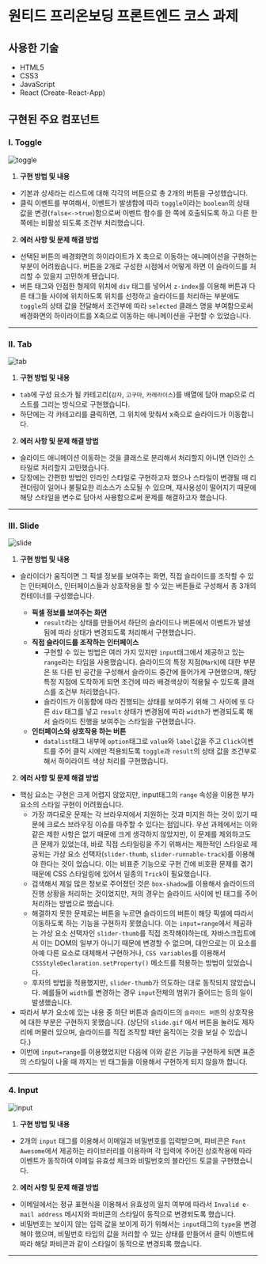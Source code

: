 # 원티드 프리온보딩 프론트엔드 코스 과제

## 사용한 기술

- HTML5
- CSS3
- JavaScript
- React (Create-React-App)

## 구현된 주요 컴포넌트

### I. Toggle

![toggle](https://user-images.githubusercontent.com/77887712/163755887-fd9b6fb3-aa34-47e0-a348-9323c74fc27c.gif)

1. **구현 방법 및 내용**

- 기본과 상세라는 리스트에 대해 각각의 버튼으로 총 2개의 버튼을 구성했습니다.
- 클릭 이벤트를 부여해서, 이벤트가 발생함에 따라 `toggle`이라는 `boolean`의 상태 값을 변경(`false<->true`)함으로써 이벤트 함수를 한 쪽에 호출되도록 하고 다른 한 쪽에는 비활성 되도록 조건부 처리했습니다.

2. **에러 사항 및 문제 해결 방법**

- 선택된 버튼의 배경화면의 하이라이트가 X 축으로 이동하는 애니메이션을 구현하는 부분이 어려웠습니다. 버튼을 2개로 구성한 시점에서 어떻게 하면 이 슬라이드를 처리할 수 있을지 고민하게 됐습니다.
- 버튼 태그와 인접한 형제의 위치에 `div` 태그를 넣어서 `z-index`를 이용해 버튼과 다른 태그들 사이에 위치하도록 위치를 선정하고 슬라이드를 처리하는 부분에도 `toggle`의 상태 값을 전달해서 조건부에 따라 `selected` 클래스 명을 부여함으로써 배경화면의 하이라이트를 X축으로 이동하는 애니메이션을 구현할 수 있었습니다.

---

### II. Tab

![tab](https://user-images.githubusercontent.com/77887712/163755923-f0c5a44d-51df-4361-aef6-e9aae3624a74.gif)

1. **구현 방법 및 내용**

- `tab`에 구성 요소가 될 카테고리(`감자`, `고구마`, `카레라이스`)를 배열에 담아 map으로 리스트를 그리는 방식으로 구현했습니다.
- 하단에는 각 카테고리를 클릭하면, 그 위치에 맞춰서 x축으로 슬라이드가 이동합니다.

2. **에러 사항 및 문제 해결 방법**

- 슬라이드 애니메이션 이동하는 것을 클래스로 분리해서 처리할지 아니면 인라인 스타일로 처리할지 고민했습니다.
- 당장에는 간편한 방법인 인라인 스타일로 구현하고자 했으나 스타일이 변경될 때 리렌더링이 일어나 불필요한 리소스가 소모될 수 있으며, 재사용성이 떨어지기 때문에 해당 스타일을 변수로 담아서 사용함으로써 문제를 해결하고자 했습니다.

---

### III. Slide

![slide](https://user-images.githubusercontent.com/77887712/164169526-1b5524e0-c75c-49c3-ade4-50e9c46bae8d.gif)

1. **구현 방법 및 내용**

- 슬라이더가 움직이면 그 픽셀 정보를 보여주는 화면, 직접 슬라이드를 조작할 수 있는 인터페이스, 인터페이스들과 상호작용을 할 수 있는 버튼들로 구성해서 총 3개의 컨테이너를 구성했습니다.

  - **픽셀 정보를 보여주는 화면**
    - `result`라는 상태를 만들어서 하단의 슬라이드나 버튼에서 이벤트가 발생 됨에 따라 상태가 변경되도록 처리해서 구현했습니다.
  - **직접 슬라이드를 조작하는 인터페이스**
    - 구현할 수 있는 방법은 여러 가지 있지만 `input`태그에서 제공하고 있는 `range`라는 타입을 사용했습니다. 슬라이드의 특정 지점(`Mark`)에 대한 부분은 또 다른 빈 공간을 구성해서 슬라이드 중간에 들어가게 구현했으며, 해당 특정 지점에 도착하게 되면 조건에 따라 배경색상이 적용될 수 있도록 클래스를 조건부 처리했습니다.
    - 슬라이드가 이동함에 따라 진행되는 상태를 보여주기 위해 그 사이에 또 다른 `div` 태그를 넣고 `result` 상태가 변경됨에 따라 `width`가 변경되도록 해서 슬라이드 진행을 보여주는 스타일을 구현했습니다.
  - **인터페이스와 상호작용 하는 버튼**
    - `datalist`태그 내부에 `option`태그로 `value`와 `label`값을 주고 `Click`이벤트를 주어 클릭 시에만 적용되도록 `toggle`과 `result`의 상태 값을 조건부로 해서 하이라이트 색상 처리를 구현했습니다.

2. **에러 사항 및 문제 해결 방법**

- 핵심 요소는 구현은 크게 어렵지 않았지만, input태그의 `range` 속성을 이용한 부가 요소의 스타일 구현이 어려웠습니다.
  - 가장 까다로운 문제는 각 브라우저에서 지원하는 것과 미지원 하는 것이 있기 때문에 크로스 브라우징 이슈를 마주할 수 있다는 점입니다. 우선 과제에서는 이와 같은 제한 사항은 없기 때문에 크게 생각하지 않았지만, 이 문제를 제외하고도 큰 문제가 있었는데, 바로 직접 스타일링을 주기 위해서는 제한적인 스타일로 제공되는 가상 요소 선택자(`slider-thumb`, `slider-runnable-track`)를 이용해야 한다는 것이 었습니다. 이는 비표준 기능으로 구현 간에 비호환 문제를 겪기 때문에 CSS 스타일링에 있어서 일종의 `Trick`이 필요했습니다.
  - 검색해서 제일 많은 정보로 주어졌던 것은 `box-shadow`를 이용해서 슬라이드의 진행 상황을 처리하는 것이었지만, 저의 경우는 슬라이드 사이에 빈 태그를 주어 처리하는 방법으로 했습니다.
  - 해결하지 못한 문제로는 버튼을 누르면 슬라이드의 버튼이 해당 픽셀에 따라서 이동하도록 하는 기능을 구현하지 못했습니다. 이는 `input=range`에서 제공하는 가상 요소 선택자인 `slider-thumb`를 직접 조작해야하는데, 자바스크립트에서 이는 DOM의 일부가 아니기 때문에 변경할 수 없으며, 대안으로는 이 요소를 아예 다른 요소로 대체해서 구현하거나, `CSS variables`를 이용해서 `CSSStyleDeclaration.setProperty()` 메소드를 적용하는 방법이 있었습니다.
  - 후자의 방법을 적용했지만, `slider-thumb`가 의도하는 대로 동작되지 않았습니다. 예를들어 `width`를 변경하는 경우 `input`전체의 범위가 줄어드는 등의 일이 발생했습니다.
- 따라서 부가 요소에 있는 내용 중 하단 버튼과 슬라이드의 `슬라이드 버튼`의 상호작용에 대한 부분은 구현하지 못했습니다. (상단의 `slide.gif` 에서 버튼을 눌러도 제자리에 머물러 있으며, 슬라이드를 직접 조작할 때만 움직이는 것을 보실 수 있습니다.)
- 이번에 `input=range`를 이용했었지만 다음에 이와 같은 기능을 구현하게 되면 표준의 스타일이 나올 때 까지는 빈 태그들을 이용해서 구현하게 되지 않을까 합니다.

---

### 4. Input

![input](https://user-images.githubusercontent.com/77887712/164406711-4bc46a22-74af-4fac-8789-2919ca225cc7.gif)

1. **구현 방법 및 내용**

- 2개의 `input` 태그를 이용해서 이메일과 비밀번호를 입력받으며, 파비콘은 `Font Awesome`에서 제공하는 라이브러리를 이용하며 각 입력에 주어진 상호작용에 따라 이벤트가 동작하여 이메일 유효성 체크와 비밀번호의 블라인드 토글을 구현했습니다.

2. **에러 사항 및 문제 해결 방법**

- 이메일에서는 정규 표현식을 이용해서 유효성의 일치 여부에 따라서 `Invalid e-mail address` 메시지와 파비콘의 스타일이 동적으로 변경되도록 했습니다.
- 비밀번호는 보이지 않는 입력 값을 보이게 하기 위해서는 `input`태그의 `type`을 변경해야 했으며, 비밀번호 타입의 값을 처리할 수 있는 상태를 만들어서 클릭 이벤트에 따라 해당 파비콘과 같이 스타일이 동적으로 변경되록 했습니다.

---
